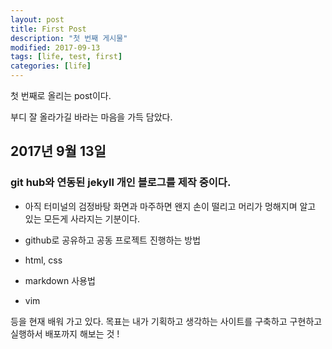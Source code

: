 ```yaml
---
layout: post
title: First Post
description: "첫 번째 게시물"
modified: 2017-09-13
tags: [life, test, first]
categories: [life]
---
```


첫 번째로 올리는 post이다. 

부디 잘 올라가길 바라는 마음을 가득 담았다. 


## 2017년 9월 13일 

### **git hub**와 연동된 **jekyll** 개인 블로그를 제작 중이다. 

- 아직 터미널의 검정바탕 화면과 마주하면 왠지 손이 떨리고 머리가 멍해지며 알고 있는 모든게 사라지는 기분이다. 

- github로 공유하고 공동 프로젝트 진행하는 방법 

- html, css

- markdown 사용법

- vim 

등을 현재 배워 가고 있다. 목표는 내가 기획하고 생각하는 사이트를 구축하고 구현하고 실행하서 배포까지 해보는 것 ! 




